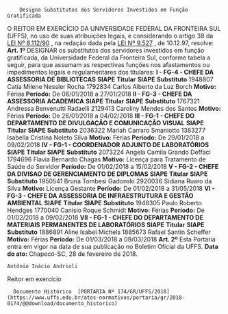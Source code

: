         Designa Substitutos dos Servidores Investidos em Função Gratificada  

 O REITOR EM EXERCÍCIO DA UNIVERSIDADE FEDERAL DA FRONTEIRA SUL (UFFS), no uso de suas atribuições legais, e considerando o artigo 38 da [LEI Nº 8.112/90](http://www.planalto.gov.br/ccivil_03/Leis/L8112cons.htm)  , na redação dada pela [LEI Nº 9.527](http://www.planalto.gov.br/ccivil_03/leis/L9527.htm)  , de 10.12.97, resolve:   **Art. 1º** DESIGNAR os substitutos dos servidores investidos em função gratificada, da Universidade Federal da Fronteira Sul, conforme tabela a seguir, para que assumam as respectivas funções nos afastamentos ou impedimentos legais e regulamentares dos titulares: **I - FG-4 - CHEFE DA ASSESSORIA DE BIBLIOTECAS**      **SIAPE**    **Titular**    **SIAPE**    **Substituto**      1948807   Catia Milene Nessler Rocha   1792834   Carlos Alberto da Luz Borch     **Motivo:**    Férias   **Período:**    De 08/01/2018 a 27/01/2018       **II - FG-3 - CHEFE DA ASSESSORIA ACADEMICA**      **SIAPE**    **Titular**    **SIAPE**    **Substituto**      1767321   Andressa Benvenutti Radaelli   2129413   Caroliny Mendes dos Santos     **Motivo:**    Férias   **Período:**    De 26/01/2018 a 04/02/2018       **III - FG-1 - CHEFE DO DEPARTAMENTO DE DIVULGAÇÃO E COMUNICAÇÃO VISUAL**      **SIAPE**    **Titular**    **SIAPE**    **Substituto**      2036322   Mariah Carraro Smaniotto   1383277   Isabella Cristina Noleto Silva     **Motivo:**    Férias   **Período:**    De 29/01/2018 a 09/02/2018       **IV - FG-1 - COORDENADOR ADJUNTO DE LABORATÓRIOS**      **SIAPE**    **Titular**    **SIAPE**    **Substituto**      2073224   Angela Camila Grando Deffaci   1794696   Flavia Bernardo Chagas     **Motivo:**    Licença para Tratamento de Saúde do Servidor   **Período:**    De 01/02/2018 a 15/02/2018       **V - FG-2 - CHEFE DA DIVISAO DE GERENCIAMENTO DE DIPLOMAS**      **SIAPE**    **Titular**    **SIAPE**    **Substituto**      1950541   Bruna Tombesi Gadonski   2920036   Sidiana Ruaro da Silva     **Motivo:**    Licença Gestante   **Período:**    De 01/02/2018 a 31/05/2018       **VI - FG-3 - CHEFE DA ASSESSORIA DE INFRAESTRUTURA E GESTÃO AMBIENTAL**      **SIAPE**    **Titular**    **SIAPE**    **Substituto**      1948305   Paulo Roberto Hendges   1770040   Canisio Roque Schmidt     **Motivo:**    Férias   **Período:**    De 01/02/2018 a 09/02/2018       **VII - FG-1 - CHEFE DO DEPARTAMENTO DE MATERIAIS PERMANENTES DE LABORATÓRIOS**      **SIAPE**    **Titular**    **SIAPE**    **Substituto**      1886891   Aline Isabel Michels   1885673   Rafael Santin Scheffer     **Motivo:**    Férias   **Período:**    De 01/03/2018 a 09/03/2018       **Art. 2º** Esta Portaria entra em vigor na data de sua publicação no Boletim Oficial da UFFS.      **Data do ato:** Chapecó-SC, 28 de fevereiro de 2018.   
 

    Antônio Inácio Andrioli   
 Reitor em exercício 

      Documento Histórico  [PORTARIA Nº 174/GR/UFFS/2018](https://www.uffs.edu.br/atos-normativos/portaria/gr/2018-0174/@@download/documento_historico)     
      
